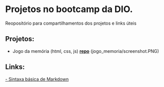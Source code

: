 # Projetos no bootcamp da DIO.
Reopositório para compartilhamentos dos projetos e links úteis


## Projetos:

- Jogo da memória (html, css, js) **[repo](https://github.com/rodmantovani/dio-bootcamp-repo/tree/main/jogo_memoria)**
(jogo_memoria/screenshot.PNG)

## Links:
[- Sintaxa básica de Markdown](https://www.markdownguide.org/basic-syntax/)
